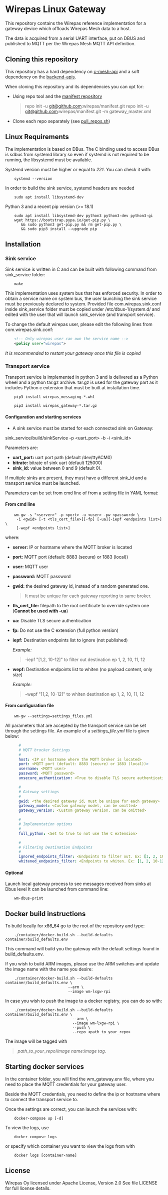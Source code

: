 # Wirepas Linux Gateway

This repository contains the Wirepas reference implementation for a gateway
device which offloads Wirepas Mesh data to a host.

The data is acquired from a serial UART interface, put on DBUS and published
to MQTT per the Wirepas Mesh MQTT API definition.

## Cloning this repository

This repository has a hard dependency on [c-mesh-api](https://github.com/wirepas/c-mesh-api)
and a soft dependency on the [backend-apis](https://github.com/wirepas/backend-client).

When cloning this repository and its dependencies you can opt for:

-   Using repo tool and the [manifest repository](https://github.com/wirepas/manifest)

    > repo init -u  git@github.com:wirepas/manifest.git
    > repo init -u  git@github.com:wirepas/manifest.git -m gateway_master.xml

-   Clone each repo separately (see [pull_repos.sh](./utils/pull_repos.sh))

## Linux Requirements

The implementation is based on DBus. The C binding used to access DBus is sdbus
from systemd library so even if systemd is not required to be running, the
libsystemd must be available.

Systemd version must be higher or equal to *221*. You can check it with:

```shell
    systemd --version
```

In order to build the sink service, systemd headers are needed

```shell
    sudo apt install libsystemd-dev
```

Python 3 and a recent pip version (>= 18.1)

```shell
    sudo apt install libsystemd-dev python3 python3-dev python3-gi
    wget https://bootstrap.pypa.io/get-pip.py \
       && sudo python3 get-pip.py && rm get-pip.py \
       && sudo pip3 install --upgrade pip
```

## Installation

### Sink service

Sink service is written in C and can be built with following command from
sink_service folder:

```shell
    make
```

This implementation uses system bus that has enforced security.
In order to obtain a service name on system bus, the user launching the sink
service must be previously declared to system.
Provided file com.wirepas.sink.conf inside sink_service folder
must be copied under /etc/dbus-1/system.d/ and edited with the user that will
launch sink_service (and transport service).

To change the default wirepas user, please edit the following lines
from com.wirepas.sink.conf:

```xml
    <!-- Only wirepas user can own the service name -->
    <policy user="wirepas">
```

*It is recommended to restart your gateway once this file is copied*

### Transport service

Transport service is implemented in python 3 and
is delivered as a Python wheel and a python tar.gz archive.
tar.gz is used for the gateway part as it includes Python c extension that must
be built at installation time.

```shell
    pip3 install wirepas_messaging-*.whl

    pip3 install wirepas_gateway-*.tar.gz
```

#### Configuration and starting services

- A sink service must be started for each connected sink on Gateway:

sink_service/build/sinkService -p <uart_port> -b <bitrate> -i <sink_id>

Parameters are:

- **uart_port:** uart port path (default /dev/ttyACM0)
- **bitrate:** bitrate of sink uart (default 125000)
- **sink_id:** value between 0 and 9 (default 0).

If multiple sinks are present, they must have a different sink_id and a
transport service must be launched.

Parameters can be set from cmd line of from a setting file in YAML format:

#### From cmd line

```shell
    wm-gw -s "<server>" -p <port> -u <user> -pw <password> \
     -i <gwid> [-t <tls_cert_file>][-fp] [-ua][-iepf <endpoints list>] \
     [-wepf <endpoints list>]
```

where:

-   **server:** IP or hostname where the MQTT broker is located

-   **port:** MQTT port (default: 8883 (secure) or 1883 (local))

-   **user:** MQTT user

-   **password:** MQTT password

-   **gwid:** the desired gateway id, instead of a random generated one.

    > It must be unique for each gateway reporting to same broker.

-   **tls_cert_file:** filepath to the root certificate to override
system one (**Cannot be used with -ua**)

-   **ua:** Disable TLS secure authentication

-   **fp:** Do not use the C extension (full python version)

-   **iepf:** Destination endpoints list to ignore (not published)

    *Example:*

    > -iepf "\[1,2, 10-12\]" to filter out destination ep 1, 2, 10, 11, 12

-   **wepf:** Destination endpoints list to whiten
              (no payload content, only size)

    *Example:*

    > -wepf "\[1,2, 10-12\]" to whiten destination ep 1, 2, 10, 11, 12

#### From configuration file

```shell
    wm-gw --settings=settings_files.yml
```

All parameters that are accepted by the transport service can be set
through the settings file. An example of a *settings_file.yml*
file is given below:

```yaml
      #
      # MQTT brocker Settings
      #
      host: <IP or hostname where the MQTT broker is located>
      port: <MQTT port (default: 8883 (secure) or 1883 (local))>
      username: <MQTT user>
      password: <MQTT password>
      unsecure_authentication: <True to disable TLS secure authentication>

      #
      # Gateway settings
      #
      gwid: <the desired gateway id, must be unique for each gateway>
      gateway_model: <Custom gateway model, can be omitted>
      gateway_version: <Custom gateway version, can be omitted>

      #
      # Implementation options
      #
      full_python: <Set to true to not use the C extension>

      #
      # Filtering Destination Endpoints
      #
      ignored_endpoints_filter: <Endpoints to filter out. Ex: [1, 2, 10-12]>
      whitened_endpoints_filter: <Endpoints to whiten. Ex: [1, 2, 10-12]>
```

#### Optional

Launch local gateway process to see messages received from sinks at Dbus level
It can be launched from command line:

```shell
    wm-dbus-print
```

## Docker build instructions

To build locally for x86_64 go to the root of the repository and type:

```shell
    ./container/docker-build.sh --build-defaults container/build_defaults.env
```

This command will build you the gateway with the default settings found
in build_defaults.env.

If you wish to build ARM images, please use the ARM switches and update
the image name with the name you desire:

```shell
    ./container/docker-build.sh --build-defaults container/build_defaults.env \
                            --arm \
                            --image wm-lxgw-rpi
```

In case you wish to push the image to a docker registry, you can do so with:

```shell
    ./container/docker-build.sh --build-defaults container/build_defaults.env \
                              --arm \
                              --image wm-lxgw-rpi \
                              --push \
                              --repo <path_to_your_repo>
```

The image will be tagged with

> *path_to_your_repo*/*image name*:*image tag*.

## Starting docker services

In the container folder, you will find the wm_gateway.env file, where you
need to place the MQTT credentials for your gateway user.

Beside the MQTT credentials, you need to define the ip or hostname where
to connect the transport service to.

Once the settings are correct, you can launch the services with:

```shell
    docker-compose up [-d]
```

To view the logs, use

```shell
    docker-compose logs
```

or specify which container you want to view the logs from with

```shell
    docker logs [container-name]
```

## License

Wirepas Oy licensed under Apache License, Version 2.0 See file LICENSE for
full license details.
